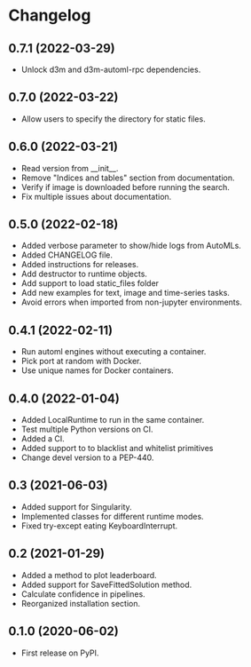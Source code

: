 Changelog
=========

0.7.1 (2022-03-29)
-------------------
* Unlock d3m and d3m-automl-rpc dependencies.


0.7.0 (2022-03-22)
-------------------
* Allow users to specify the directory for static files.


0.6.0 (2022-03-21)
--------------------
* Read version from \_\_init\_\_.
* Remove "Indices and tables" section from documentation.
* Verify if image is downloaded before running the search.
* Fix multiple issues about documentation.


0.5.0 (2022-02-18)
-------------------
* Added verbose parameter to show/hide logs from AutoMLs.
* Added CHANGELOG file.
* Added instructions for releases.
* Add destructor to runtime objects.
* Add support to load static_files folder
* Add new examples for text, image and time-series tasks.
* Avoid errors when imported from non-jupyter environments.


0.4.1 (2022-02-11)
------------------
* Run automl engines without executing a container.
* Pick port at random with Docker.
* Use unique names for Docker containers.


0.4.0 (2022-01-04)
------------------
* Added LocalRuntime to run in the same container.
* Test multiple Python versions on CI.
* Added a CI.
* Added support to to blacklist and whitelist primitives
* Change devel version to a PEP-440.


0.3 (2021-06-03)
----------------
* Added support for Singularity.
* Implemented classes for different runtime modes.
* Fixed try-except eating KeyboardInterrupt.


0.2 (2021-01-29)
----------------
* Added a method to plot leaderboard.
* Added support for SaveFittedSolution method.
* Calculate confidence in pipelines.
* Reorganized installation section.


0.1.0 (2020-06-02)
------------------
* First release on PyPI.